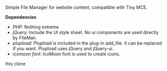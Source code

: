 Simple File Manager for website content, compatible with Tiny MCE.

**Dependencies**

- *PHP:* Nothing extreme
- *jQuery:* Include the UI style sheet. No ui components are used directly by FileMan.
- *plupload:* Plupload is included in the plug-in add_file. It can be replaced if you want. Plupload uses jQuery and jQuery-ui.
- *icomoon font:* IcoMoon font is used to create icons.

this clone
